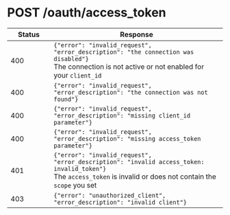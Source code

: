 # POST /oauth/access_token

<table class="table">
    <thead>
      <tr>
        <th width="20%">Status</th>
        <th width="80%">Response</th>
      </tr>
    <thead>
    <tbody>
      <tr>
        <td><span class="badge badge-danger">400</span></td>
        <td><code>{"error": "invalid_request", "error_description": "the connection was disabled"}</code></br>The connection is not active or not enabled for your <code>client_id</code></td>
      </tr>
      <tr>
        <td><span class="badge badge-danger">400</span></td>
        <td><code>{"error": "invalid_request", "error_description": "the connection was not found"}</code></td>
      </tr>
      <tr>
        <td><span class="badge badge-danger">400</span></td>
        <td><code>{"error": "invalid_request", "error_description": "missing client_id parameter"}</code></td>
      </tr>
      <tr>
        <td><span class="badge badge-danger">400</span></td>
        <td><code>{"error": "invalid_request", "error_description": "missing access_token parameter"}</code></td>
      </tr>
      <tr>
        <td><span class="badge badge-danger">401</span></td>
        <td><code>{"error": "invalid_request", "error_description": "invalid access_token: invalid_token"}</code></br>The <code>access_token</code> is invalid or does not contain the <code>scope</code> you set</td>
      </tr>
      <tr>
        <td><span class="badge badge-danger">403</span></td>
        <td><code>{"error": "unauthorized_client", "error_description": "invalid client"}</code></td>
      </tr>
    </tbody>
  </table>